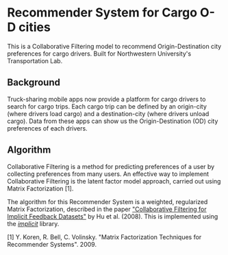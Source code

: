 # Recommender System for Cargo O-D cities
This is a Collaborative Filtering model to recommend Origin-Destination city preferences for cargo drivers. Built for Northwestern University's Transportation Lab.

## Background
Truck-sharing mobile apps now provide a platform for cargo drivers to search for cargo trips. Each cargo trip can be defined by an origin-city (where drivers load cargo) and a destination-city (where drivers unload cargo). Data from these apps can show us the Origin-Destination (OD) city preferences of each drivers. 

## Algorithm
Collaborative Filtering is a method for predicting preferences of a user by collecting preferences from many users. An effective way to implement Collaborative Filtering is the latent factor model approach, carried out using Matrix Factorization [1].

The algorithm for this Recommender System is a weighted, regularized Matrix Factorization, described in the paper ["Collaborative Filtering for Implicit Feedback Datasets"](http://yifanhu.net/PUB/cf.pdf) by Hu et al. (2008). This is implemented using the [*implicit*](https://github.com/benfred/implicit) library. 


[1] Y. Koren, R. Bell, C. Volinsky. "Matrix Factorization Techniques for Recommender Systems". 2009. 